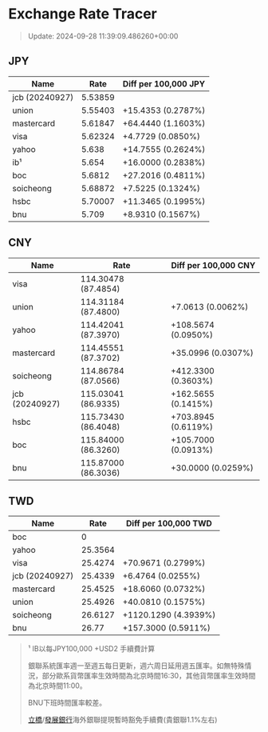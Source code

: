 # Exchange Rate Tracer

> Update: 2024-09-28 11:39:09.486260+00:00

## JPY

| Name           |    Rate | Diff per 100,000 JPY   |
|----------------|---------|------------------------|
| jcb (20240927) | 5.53859 |                        |
| union          | 5.55403 | +15.4353 (0.2787%)     |
| mastercard     | 5.61847 | +64.4440 (1.1603%)     |
| visa           | 5.62324 | +4.7729 (0.0850%)      |
| yahoo          | 5.638   | +14.7555 (0.2624%)     |
| ib¹            | 5.654   | +16.0000 (0.2838%)     |
| boc            | 5.6812  | +27.2016 (0.4811%)     |
| soicheong      | 5.68872 | +7.5225 (0.1324%)      |
| hsbc           | 5.70007 | +11.3465 (0.1995%)     |
| bnu            | 5.709   | +8.9310 (0.1567%)      |

## CNY

| Name           | Rate                | Diff per 100,000 CNY   |
|----------------|---------------------|------------------------|
| visa           | 114.30478	(87.4854) |                        |
| union          | 114.31184	(87.4800) | +7.0613 (0.0062%)      |
| yahoo          | 114.42041	(87.3970) | +108.5674 (0.0950%)    |
| mastercard     | 114.45551	(87.3702) | +35.0996 (0.0307%)     |
| soicheong      | 114.86784	(87.0566) | +412.3300 (0.3603%)    |
| jcb (20240927) | 115.03041	(86.9335) | +162.5655 (0.1415%)    |
| hsbc           | 115.73430	(86.4048) | +703.8945 (0.6119%)    |
| boc            | 115.84000	(86.3260) | +105.7000 (0.0913%)    |
| bnu            | 115.87000	(86.3036) | +30.0000 (0.0259%)     |

## TWD

| Name           |    Rate | Diff per 100,000 TWD   |
|----------------|---------|------------------------|
| boc            |  0      |                        |
| yahoo          | 25.3564 |                        |
| visa           | 25.4274 | +70.9671 (0.2799%)     |
| jcb (20240927) | 25.4339 | +6.4764 (0.0255%)      |
| mastercard     | 25.4525 | +18.6060 (0.0732%)     |
| union          | 25.4926 | +40.0810 (0.1575%)     |
| soicheong      | 26.6127 | +1120.1290 (4.3939%)   |
| bnu            | 26.77   | +157.3000 (0.5911%)    |


> ¹ IB以每JPY100,000 +USD2 手續費計算
>
> 銀聯系統匯率週一至週五每日更新，週六周日延用週五匯率。如無特殊情況，部分歐系貨幣匯率生效時間為北京時間16:30，其他貨幣匯率生效時間為北京時間11:00。
>
> BNU下班時間匯率較差。
>
> [立橋](https://www.wlbank.com.mo/uploads/ueditor/file/20181211/1544536513900230.pdf)/[發展銀行](https://www.mdb.com.mo/Service_Charges_20230728.pdf)海外銀聯提現暫時豁免手續費(貴銀聯1.1%左右)

